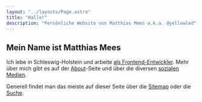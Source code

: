 ```yaml
---
layout: "../layouts/Page.astro"
title: "Hallo!"
description: "Persönliche Website von Matthias Mees a.k.a. @yellowled"
---
```


## Mein Name ist Matthias Mees

Ich lebe in Schleswig-Holstein und arbeite [als Frontend-Entwickler](/cv/). Mehr über mich gibt es auf der [About](/about/)-Seite und über die diversen [sozialen Medien](/follow/).

Generell findet man das meiste auf dieser Seite über die [Sitemap](/sitemap/) oder die [Suche](/search/).
